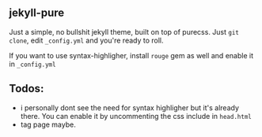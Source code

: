 ## jekyll-pure

Just a simple, no bullshit jekyll theme, built on top of purecss. Just `git clone`, edit `_config.yml` and you're ready to roll.

If you want to use syntax-highligher, install `rouge` gem as well and enable it in `_config.yml`

## Todos:

- i personally dont see the need for syntax highligher but it's already there. You can enable it by uncommenting the css include in `head.html`
- tag page maybe.
